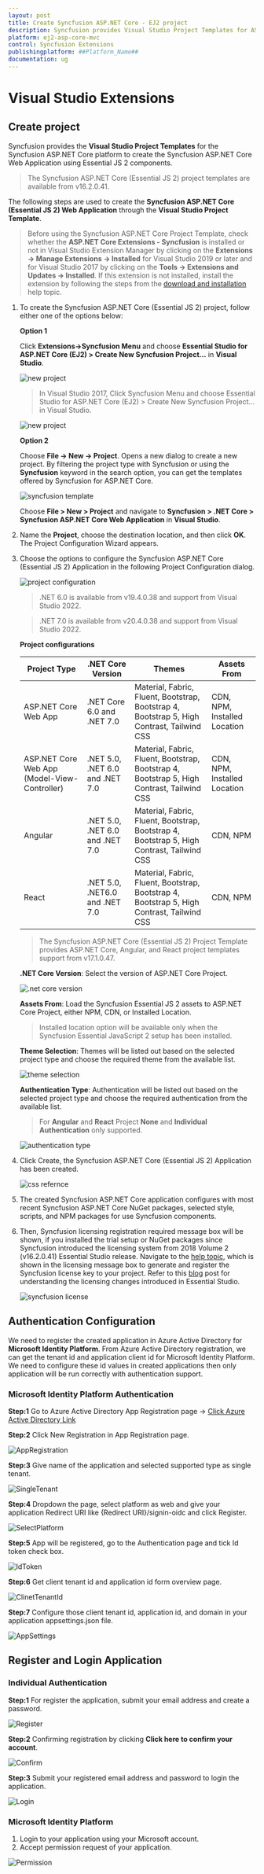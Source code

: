 ```yaml
---
layout: post
title: Create Syncfusion ASP.NET Core - EJ2 project
description: Syncfusion provides Visual Studio Project Templates for ASP.NET Core platform to create the Syncfusion ASP.NET Core Application using Essential JS 2 components
platform: ej2-asp-core-mvc
control: Syncfusion Extensions
publishingplatform: ##Platform_Name##
documentation: ug
---
```


# Visual Studio Extensions

## Create project

Syncfusion provides the **Visual Studio Project Templates** for the Syncfusion ASP.NET Core platform to create the Syncfusion ASP.NET Core Web Application using Essential JS 2 components.

> The Syncfusion ASP.NET Core (Essential JS 2) project templates are available from v16.2.0.41.

The following steps are used to create the **Syncfusion ASP.NET Core (Essential JS 2) Web Application** through the **Visual Studio Project Template**.

> Before using the Syncfusion ASP.NET Core Project Template, check whether the **ASP.NET Core Extensions - Syncfusion** is installed or not in Visual Studio Extension Manager by clicking on the **Extensions -> Manage Extensions -> Installed** for Visual Studio 2019 or later and for Visual Studio 2017 by clicking on the **Tools -> Extensions and Updates -> Installed**. If this extension is not installed, install the extension by following the steps from the [download and installation](download-and-installation) help topic.

1. To create the Syncfusion ASP.NET Core (Essential JS 2) project, follow either one of the options below:

    **Option 1**

    Click **Extensions->Syncfusion Menu** and choose **Essential Studio for ASP.NET Core (EJ2) > Create New Syncfusion Project…** in **Visual Studio**.

    ![new project](images/new-project.png)

    > In Visual Studio 2017, Click Syncfusion Menu and choose Essential Studio for ASP.NET Core (EJ2) > Create New Syncfusion Project… in Visual Studio.

    ![new project](images/SyncfusionMenu.png)

    **Option 2**

    Choose **File -> New -> Project**. Opens a new dialog to create a new project. By filtering the project type with Syncfusion or using the **Syncfusion** keyword in the search option, you can get the templates offered by Syncfusion for ASP.NET Core.

    ![syncfusion template](images/syncfusion-template.png)

    Choose **File > New > Project** and navigate to **Syncfusion > .NET Core > Syncfusion ASP.NET Core Web Application** in **Visual Studio**.

2. Name the **Project**, choose the destination location, and then click **OK**. The Project Configuration Wizard appears.

3. Choose the options to configure the Syncfusion ASP.NET Core (Essential JS 2) Application in the following Project Configuration dialog.

    ![project configuration](images/project-configuration.png)

    > .NET 6.0 is available from v19.4.0.38 and support from Visual Studio 2022.
    
    > .NET 7.0 is available from v20.4.0.38 and support from Visual Studio 2022.

    **Project configurations**

    | <b>Project Type</b> | <b>.NET Core Version</b> | <b>Themes</b> | <b>Assets From</b> |
    |---------------------|--------------------------|---------------|--------------------|
    | ASP.NET Core Web App | .NET Core 6.0 and .NET 7.0 | Material, Fabric, Fluent, Bootstrap, Bootstrap 4, Bootstrap 5, High Contrast, Tailwind CSS | CDN, NPM, Installed Location |
    | ASP.NET Core Web App (Model-View-Controller) | .NET 5.0, .NET 6.0 and .NET 7.0 | Material, Fabric, Fluent, Bootstrap, Bootstrap 4, Bootstrap 5, High Contrast, Tailwind CSS | CDN, NPM, Installed Location |
    | Angular | .NET 5.0, .NET 6.0 and .NET 7.0 | Material, Fabric, Fluent, Bootstrap, Bootstrap 4, Bootstrap 5, High Contrast, Tailwind CSS | CDN, NPM |
    | React | .NET 5.0, .NET6.0 and .NET 7.0 | Material, Fabric, Fluent, Bootstrap, Bootstrap 4, Bootstrap 5, High Contrast, Tailwind CSS | CDN, NPM |

    > The Syncfusion ASP.NET Core (Essential JS 2) Project Template provides ASP.NET Core, Angular, and React project templates support from v17.1.0.47.

    **.NET Core Version**: Select the version of ASP.NET Core Project.

    ![.net core version](images/net-core-version.png)

    **Assets From**: Load the Syncfusion Essential JS 2 assets to ASP.NET Core Project, either NPM, CDN, or Installed Location.

    > Installed location option will be available only when the Syncfusion Essential JavaScript 2 setup has been installed.

    **Theme Selection**: Themes will be listed out based on the selected project type and choose the required theme from the available list.

    ![theme selection](images/themes.png)

    **Authentication Type**: Authentication will be listed out based on the selected project type and choose the required authentication from the available list.

    > For **Angular** and **React** Project **None** and **Individual Authentication** only supported.

    ![authentication type](images/authentication.png)

4. Click Create, the Syncfusion ASP.NET Core (Essential JS 2) Application has been created.

    ![css refernce](images/readme-file.PNG)

5. The created Syncfusion ASP.NET Core application configures with most recent Syncfusion ASP.NET Core NuGet packages, selected style, scripts, and NPM packages for use Syncfusion components.

6. Then, Syncfusion licensing registration required message box will be shown, if you installed the trial setup or NuGet packages since Syncfusion introduced the licensing system from 2018 Volume 2 (v16.2.0.41) Essential Studio release. Navigate to the [help topic](https://help.syncfusion.com/common/essential-studio/licensing/license-key#how-to-generate-syncfusion-license-key), which is shown in the licensing message box to generate and register the Syncfusion license key to your project. Refer to this [blog](https://blog.syncfusion.com/post/whats-new-in-2018-volume-2-licensing-changes-in-the-1620x-version-of-essential-studio.aspx) post for understanding the licensing changes introduced in Essential Studio.

    ![syncfusion license](images/syncfusion-license.png)

## Authentication Configuration

We need to register the created application in Azure Active Directory for **Microsoft Identity Platform**. From Azure Active Directory registration, we can get the tenant id and application client id for Microsoft Identity Platform. We need to configure these id values in created applications then only application will be run correctly with authentication support.

### Microsoft Identity Platform Authentication

**Step:1** Go to Azure Active Directory App Registration page ->
           [Click Azure Active Directory Link](https://portal.azure.com/#blade/Microsoft_AAD_IAM/ActiveDirectoryMenuBlade/RegisteredApps)

**Step:2** Click New Registration in App Registration page.

![AppRegistration](images/AppRegistration.PNG)
             
**Step:3** Give name of the application and selected supported type as single tenant.

![SingleTenant](images/SingleTenant.png)

**Step:4** Dropdown the page, select platform as web and give your application Redirect URI like {Redirect URI}/signin-oidc and click Register.

![SelectPlatform](images/SelectPlatform.png)

**Step:5** App will be registered, go to the Authentication page and tick Id token check box.

![IdToken](images/IdToken.png)

**Step:6** Get client tenant id and application id form overview page.

![ClinetTenantId](images/ClientTenantId.png)


**Step:7** Configure those client tenant id, application id, and domain in your application appsettings.json file.

![AppSettings](images/appsettings.png)

## Register and Login Application

### Individual Authentication

**Step:1** For register the application, submit your email address and create a password.

![Register](images/Register.png)

**Step:2** Confirming registration by clicking **Click here to confirm your account**.

![Confirm](images/Confirm.png)

**Step:3** Submit your registered email address and password to login the application.

![Login](images/Login.png)

### Microsoft Identity Platform

1. Login to your application using your Microsoft account.
2. Accept permission request of your application.

![Permission](images/Permission.png)